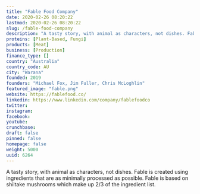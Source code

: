 ```yaml
---
title: "Fable Food Company"
date: 2020-02-26 08:20:22
lastmod: 2020-02-26 08:20:22
slug: /fable-food-company
description: "A tasty story, with animal as characters, not dishes. Fable is created using ingredients that are as minimally processed as possible. Fable is based on shiitake mushrooms which make up 2/3 of the ingredient list."
proteins: [Plant-Based, Fungi]
products: [Meat]
business: [Production]
finance_type: []
country: "Australia"
country_code: AU
city: "Warana"
founded: 2019
founders: "Michael Fox, Jim Fuller, Chris McLoghlin"
featured_image: "fable.png"
website: https://fablefood.co/
linkedin: https://www.linkedin.com/company/fablefoodco
twitter: 
instagram: 
facebook: 
youtube: 
crunchbase: 
draft: false
pinned: false
homepage: false
weight: 5000
uuid: 6264
---
```

A tasty story, with animal as characters, not dishes. Fable is created using ingredients that are as minimally processed as possible. Fable is based on shiitake mushrooms which make up 2/3 of the ingredient list.
